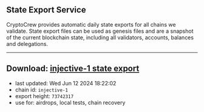 ## State Export Service
CryptoCrew provides automatic daily state exports for all chains we validate. State export files can be used as genesis files and are a snapshot of the current blockchain state, including all validators, accounts, balances and delegations.

---
**Download: [injective-1 state export](https://dl-eu2.ccvalidators.com/SERVICE/injective/injective-1_export_73742317.json)**
---

- last updated: Wed Jun 12 2024 18:22:02
- chain id: `injective-1`
- export height: `73742317`
- use for: airdrops, local tests, chain recovery
